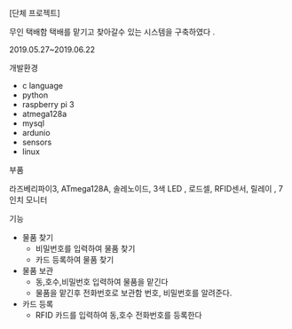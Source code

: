 [단체 프로젝트]

무인 택배함 
택배를 맡기고 찾아갈수 있는 시스템을 구축하였다 .

2019.05.27~2019.06.22


개발환경

- c language
- python
- raspberry pi 3 
- atmega128a 
- mysql
- ardunio
- sensors
- linux

부품 

라즈베리파이3,  ATmega128A,  솔레노이드,  3색 LED , 로드셀, RFID센서, 릴레이 , 7인치 모니터 

기능 
- 물품 찾기 
  - 비밀번호를 입력하여 물품 찾기 
  - 카드 등록하여 물품 찾기 
- 물품 보관 
  - 동,호수,비밀번호 입력하여 물품을 맡긴다 
  - 물품을 맡긴후 전화번호로 보관함 번호, 비밀번호를 알려준다.
- 카드 등록 
  - RFID 카드를 입력하여 동,호수 전화번호를 등록한다 




